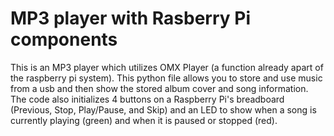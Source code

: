 # MP3 player with Rasberry Pi components
This is an MP3 player which utilizes OMX Player (a function already apart of the raspberry pi system). 
This python file allows you to store and use music from a usb and then show the stored album cover and song information. 
The code also initializes 4 buttons on a Raspberry Pi's breadboard (Previous, Stop, Play/Pause, and Skip) and an LED to show when a song is currently playing (green) and when it is paused or stopped (red).
